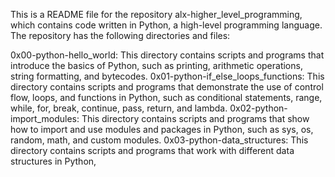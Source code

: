 This is a README file for the repository alx-higher_level_programming, which contains code written in Python, a high-level programming language. The repository has the following directories and files:

0x00-python-hello_world: This directory contains scripts and programs that introduce the basics of Python, such as printing, arithmetic operations, string formatting, and bytecodes.
0x01-python-if_else_loops_functions: This directory contains scripts and programs that demonstrate the use of control flow, loops, and functions in Python, such as conditional statements, range, while, for, break, continue, pass, return, and lambda.
0x02-python-import_modules: This directory contains scripts and programs that show how to import and use modules and packages in Python, such as sys, os, random, math, and custom modules.
0x03-python-data_structures: This directory contains scripts and programs that work with different data structures in Python,
